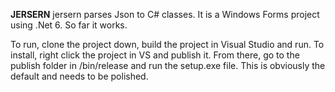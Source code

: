 **JERSERN**
jersern parses Json to C# classes.
It is a Windows Forms project using .Net 6.
So far it works. 

To run, clone the project down, build the project in Visual Studio and run. 
To install, right click the project in VS and publish it. 
From there, go to the publish folder in /bin/release and run the setup.exe file. 
This is obviously the default and needs to be polished. 
